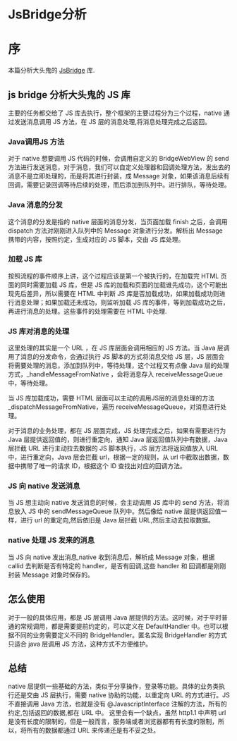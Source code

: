 # JsBridge分析


# 序 

本篇分析大头鬼的 [JsBridge](https://github.com/lzyzsd/JsBridge) 库.

<!-- more -->

## js bridge 分析大头鬼的 JS 库

主要的任务都交给了 JS 库去执行，整个框架的主要过程分为三个过程，native 通过发送消息调用 JS 方法，在 JS 层的消息处理,将消息处理完成之后返回。

### Java调用JS 方法

对于 native 想要调用 JS 代码的时候，会调用自定义的 BridgeWebView 的 send 方法进行发送消息，对于消息，我们可以自定义处理器和回调处理方法，发出去的消息不是立即处理的，而是将其进行封装，成 Message 对象，如果该消息后续有回调，需要记录回调等待后续的处理，而后添加到队列中。进行排队，等待处理。

### Java 消息的分发

这个消息的分发是指的 native 层面的消息分发，当页面加载 finish 之后，会调用 dispatch 方法对刚刚进入队列中的 Message 对象进行分发。解析出 Message 携带的内容，按照约定，生成对应的 JS 脚本，交由 JS 库处理。

### 加载 JS 库

按照流程的事件顺序上讲，这个过程应该是第一个被执行的，在加载完 HTML 页面的同时需要加载 JS 库，但是 JS 库的加载和页面的加载谁先成功，这个可能出现先后差异，所以需要在 HTML 中判断 JS 库是否加载成功，如果加载成功则进行消息处理；如果加载还未成功，则监听加载 JS 库的事件，等到加载成功之后，再进行消息的处理。这些事件的处理需要在 HTML 中处理.


### JS 库对消息的处理

这里处理的其实是一个 URL ，在 JS 库层面会调用相应的 JS 方法。当 Java 层调用了消息的分发命令，会通过执行 JS 脚本的方式将消息交给 JS 层，JS 层面会将需要处理的消息，添加到队列中，等待处理，这个过程又有点像 Java 层的处理方式，_handleMessageFromNative ，会将消息存入 receiveMessageQueue 中，等待处理。

当 JS 库加载成功，需要 HTML 层面可以主动的调用JS层的消息处理的方法 _dispatchMessageFromNative，遍历 receiveMessageQueue，对消息进行处理。

对于消息的业务处理，都在 JS 层面完成，JS 处理完成之后，如果有需要进行为 Java 层提供返回值的，则进行重定向，通知 Java 层返回值队列中有数据，Java 层拦截 URL 进行主动拉去数据的 JS 脚本执行，JS 层方法将返回值放入 URL 中，进行重定向，Java 层会拦截 url，根据一定的规则，从 url 中截取出数据，数据中携带了唯一的请求 ID，根据这个 ID 查找出对应的回调方法。


### JS 向 native 发送消息

当 JS 想主动向 native 发送消息的时候，会主动调用 JS 库中的 send 方法，将消息放入 JS 中的 sendMessageQueue 队列中。然后像给 native 层提供返回值一样，进行 url 的重定向,然后依旧是 Java 层拦截 URL,然后主动去拉取数据。


### native 处理 JS 发来的消息

当 JS 向 native 发出消息,native 收到消息后，解析成 Message 对象，根据 callid 去判断是否有特定的 handler，是否有回调,这些 handler 和 回调都是刚刚封装 Message 对象时保存的。


## 怎么使用

对于一般的具体应用，都是 JS 层调用 Java 层提供的方法。这时候，对于平时普通的常规调用，都是需要提前约定的，可以定义在 DefaultHandler 中。也可以根据不同的业务需要定义不同的 BridgeHandler。匿名实现 BridgeHandler 的方式只适合 java 层调用 JS 方法，这种方式不方便维护。



## 总结

native 层提供一些基础的方法，类似于分享操作，登录等功能。具体的业务类执行还是交由 JS 层执行，需要 native 协助的功能，以重定向 URL 的方式进行。JS 不直接调用 Java 方法，也就是没有 @JavascriptInterface 注解的方法，所有的约定,包括返回的数据,都在 URL 中。
这里会有一个缺点，虽然 http1.1 中声明 url 是没有长度的限制的，但是一般而言，服务端或者浏览器都有有长度的限制，所以，将所有的数据都通过 URL 来传递还是有不妥之处。



